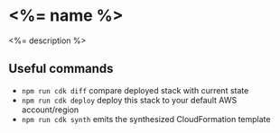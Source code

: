 # <%= name %>

<%= description %>

## Useful commands

 * `npm run cdk diff`        compare deployed stack with current state
 * `npm run cdk deploy`      deploy this stack to your default AWS account/region
 * `npm run cdk synth`       emits the synthesized CloudFormation template
